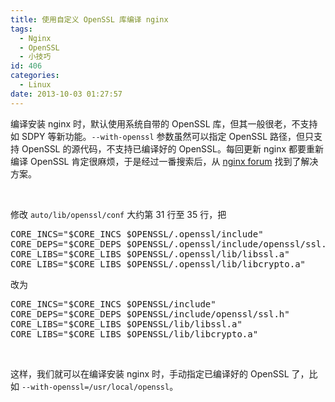```yaml
---
title: 使用自定义 OpenSSL 库编译 nginx
tags:
  - Nginx
  - OpenSSL
  - 小技巧
id: 406
categories:
  - Linux
date: 2013-10-03 01:27:57
---
```


编译安装 nginx 时，默认使用系统自带的 OpenSSL 库，但其一般很老，不支持如 SDPY 等新功能。`--with-openssl` 参数虽然可以指定 OpenSSL 路径，但只支持 OpenSSL 的源代码，不支持已编译好的 OpenSSL。每回更新 nginx 都要重新编译 OpenSSL 肯定很麻烦，于是经过一番搜索后，从 [nginx forum](http://forum.nginx.org/read.php?2,198369,198372) 找到了解决方案。

&nbsp;

修改 `auto/lib/openssl/conf` 大约第 31 行至 35 行，把

<pre class="lang:shell" >
CORE_INCS="$CORE_INCS $OPENSSL/.openssl/include"
CORE_DEPS="$CORE_DEPS $OPENSSL/.openssl/include/openssl/ssl.h"
CORE_LIBS="$CORE_LIBS $OPENSSL/.openssl/lib/libssl.a"
CORE_LIBS="$CORE_LIBS $OPENSSL/.openssl/lib/libcrypto.a"
</pre>

改为

<pre class="lang:shell" >
CORE_INCS="$CORE_INCS $OPENSSL/include"
CORE_DEPS="$CORE_DEPS $OPENSSL/include/openssl/ssl.h"
CORE_LIBS="$CORE_LIBS $OPENSSL/lib/libssl.a"
CORE_LIBS="$CORE_LIBS $OPENSSL/lib/libcrypto.a"
</pre>

&nbsp;

这样，我们就可以在编译安装 nginx 时，手动指定已编译好的 OpenSSL 了，比如 `--with-openssl=/usr/local/openssl`。